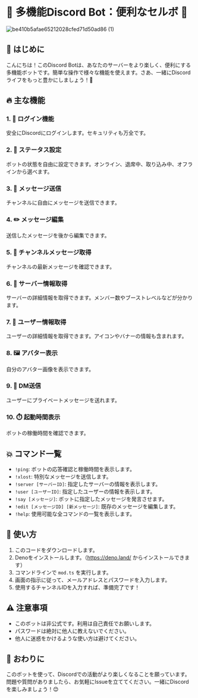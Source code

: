 # 🤖 多機能Discord Bot：便利なセルボ 🚀
![be410b5afae65212028cfed71d50ad86 (1)](https://github.com/user-attachments/assets/e361414f-6ef1-4189-8ba6-e4afbc39006e)
## 🌟 はじめに

こんにちは！このDiscord Botは、あなたのサーバーをより楽しく、便利にする多機能ボットです。簡単な操作で様々な機能を使えます。さあ、一緒にDiscordライフをもっと豊かにしましょう！🎉

## 🔥 主な機能

### 1. 🔐 ログイン機能
安全にDiscordにログインします。セキュリティも万全です。

### 2. 📡 ステータス設定
ボットの状態を自由に設定できます。オンライン、退席中、取り込み中、オフラインから選べます。

### 3. 💬 メッセージ送信
チャンネルに自由にメッセージを送信できます。

### 4. ✏️ メッセージ編集
送信したメッセージを後から編集できます。

### 5. 📜 チャンネルメッセージ取得
チャンネルの最新メッセージを確認できます。

### 6. 🏰 サーバー情報取得
サーバーの詳細情報を取得できます。メンバー数やブーストレベルなどが分かります。

### 7. 👤 ユーザー情報取得
ユーザーの詳細情報を取得できます。アイコンやバナーの情報も含まれます。

### 8. 🖼️ アバター表示
自分のアバター画像を表示できます。

### 9. 📩 DM送信
ユーザーにプライベートメッセージを送れます。

### 10. ⏱️ 起動時間表示
ボットの稼働時間を確認できます。

## 💥 コマンド一覧

- `!ping`: ボットの応答確認と稼働時間を表示します。
- `!xlost`: 特別なメッセージを送信します。
- `!server [サーバーID]`: 指定したサーバーの情報を表示します。
- `!user [ユーザーID]`: 指定したユーザーの情報を表示します。
- `!say [メッセージ]`: ボットに指定したメッセージを発言させます。
- `!edit [メッセージID] [新メッセージ]`: 既存のメッセージを編集します。
- `!help`: 使用可能な全コマンドの一覧を表示します。

## 🚀 使い方

1. このコードをダウンロードします。
2. Denoをインストールします。（https://deno.land/ からインストールできます）
3. コマンドラインで `mod.ts` を実行します。
4. 画面の指示に従って、メールアドレスとパスワードを入力します。
5. 使用するチャンネルIDを入力すれば、準備完了です！

## ⚠️ 注意事項

- このボットは非公式です。利用は自己責任でお願いします。
- パスワードは絶対に他人に教えないでください。
- 他人に迷惑をかけるような使い方は避けてください。

## 🎉 おわりに

このボットを使って、Discordでの活動がより楽しくなることを願っています。問題や質問がありましたら、お気軽にIssueを立ててください。一緒にDiscordを楽しみましょう！😊
